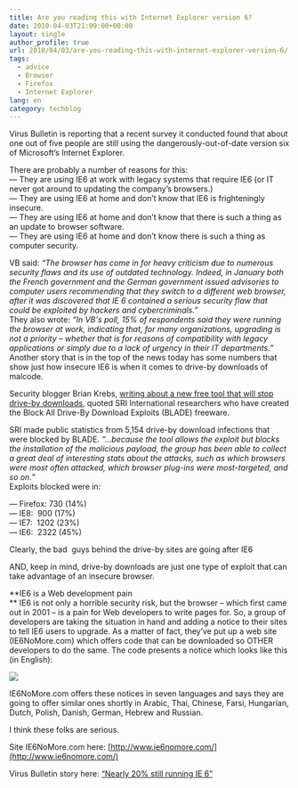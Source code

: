 ```yaml
---
title: Are you reading this with Internet Explorer version 6?
date: 2010-04-03T21:09:00+00:00
layout: single
author_profile: true
url: 2010/04/03/are-you-reading-this-with-internet-explorer-version-6/
tags:
  - advice
  - Browser
  - Firefox
  - Internet Explorer
lang: en
category: techblog
---
```

Virus Bulletin is reporting that a recent survey it conducted found that about one out of five people are still using the dangerously-out-of-date version six of Microsoft’s Internet Explorer.

There are probably a number of reasons for this:  
— They are using IE6 at work with legacy systems that require IE6 (or IT never got around to updating the company’s browsers.)  
— They are using IE6 at home and don’t know that IE6 is frighteningly insecure.  
— They are using IE6 at home and don’t know that there is such a thing as an update to browser software.  
— They are using IE6 at home and don’t know there is such a thing as computer security.

VB said: _“The browser has come in for heavy criticism due to numerous security flaws and its use of outdated technology. Indeed, in January both the French government and the German government issued advisories to computer users recommending that they switch to a different web browser, after it was discovered that IE 6 contained a serious security flaw that could be exploited by hackers and cybercriminals.”_  
They also wrote: _“In VB's poll, 15% of respondents said they were running the browser at work, indicating that, for many organizations, upgrading is not a priority – whether that is for reasons of compatibility with legacy applications or simply due to a lack of urgency in their IT departments.”_  
Another story that is in the top of the news today has some numbers that show just how insecure IE6 is when it comes to drive-by downloads of malcode.

Security blogger Brian Krebs, [writing about a new free tool that will stop drive-by downloads](http://www.krebsonsecurity.com/2010/02/blade-hacking-away-at-drive-by-downloads/), quoted SRI International researchers who have created the Block All Drive-By Download Exploits (BLADE) freeware.

SRI made public statistics from 5,154 drive-by download infections that were blocked by BLADE. _“…because the tool allows the exploit but blocks the installation of the malicious payload, the group has been able to collect a great deal of interesting stats about the attacks, such as which browsers were most often attacked, which browser plug-ins were most-targeted, and so on.”_  
Exploits blocked were in:

— Firefox: 730 (14%)  
— IE8:  900 (17%)  
— IE7:  1202 (23%)  
— IE6:  2322 (45%)

Clearly, the bad  guys behind the drive-by sites are going after IE6

AND, keep in mind, drive-by downloads are just one type of exploit that can take advantage of an insecure browser.

**IE6 is a Web development pain  
** IE6 is not only a horrible security risk, but the browser – which first came out in 2001 – is a pain for Web developers to write pages for. So, a group of developers are taking the situation in hand and adding a notice to their sites to tell IE6 users to upgrade. As a matter of fact, they’ve put up a web site (IE6NoMore.com) which offers code that can be downloaded so OTHER developers to do the same. The code presents a notice which looks like this (in English):

[![](http://2.bp.blogspot.com/_vaUVXcmC3OI/S7em8evmtfI/AAAAAAAABfQ/8TAftuhcGGs/s400/Ditch_20IE6.png)](http://2.bp.blogspot.com/_vaUVXcmC3OI/S7em8evmtfI/AAAAAAAABfQ/8TAftuhcGGs/s1600-h/Ditch_20IE6.png)

IE6NoMore.com offers these notices in seven languages and says they are going to offer similar ones shortly in Arabic, Thai, Chinese, Farsi, Hungarian, Dutch, Polish, Danish, German, Hebrew and Russian. 

I think these folks are serious.

Site IE6NoMore.com here: [http://www.ie6nomore.com/](http://www.ie6nomore.com/)

Virus Bulletin story here: [“Nearly 20% still running IE 6”](https://www.virusbulletin.com/blog/2010/02/nearly-20-still-running-ie-6)